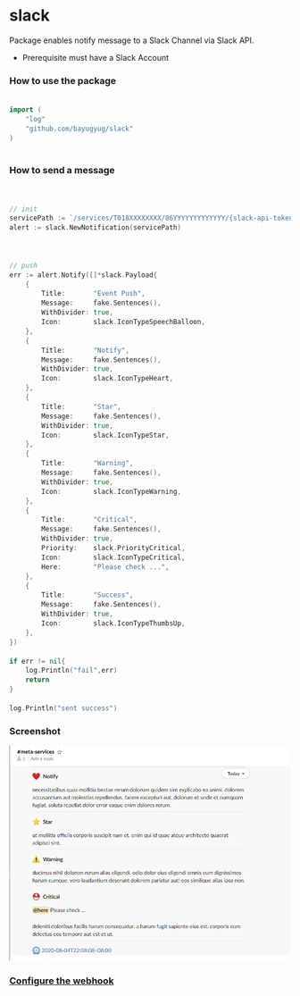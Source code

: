 # slack
Package enables notify message to a Slack Channel via Slack API. 
- Prerequisite must have a Slack Account




### How to use the package
```go

import (
    "log"
    "github.com/bayugyug/slack"
)



```


### How to send a message

```go


// init
servicePath := `/services/T018XXXXXXXX/86YYYYYYYYYYYYY/{slack-api-token}`
alert := slack.NewNotification(servicePath)



// push 
err := alert.Notify([]*slack.Payload{
    {
        Title:       "Event Push",
        Message:     fake.Sentences(),
        WithDivider: true,
        Icon:        slack.IconTypeSpeechBalloon,
    },
    {
        Title:       "Notify",
        Message:     fake.Sentences(),
        WithDivider: true,
        Icon:        slack.IconTypeHeart,
    },
    {
        Title:       "Star",
        Message:     fake.Sentences(),
        WithDivider: true,
        Icon:        slack.IconTypeStar,
    },
    {
        Title:       "Warning",
        Message:     fake.Sentences(),
        WithDivider: true,
        Icon:        slack.IconTypeWarning,
    },
    {
        Title:       "Critical",
        Message:     fake.Sentences(),
        WithDivider: true,
        Priority:    slack.PriorityCritical,
        Icon:        slack.IconTypeCritical,
        Here:        "Please check ...",
    },
    {
        Title:       "Success",
        Message:     fake.Sentences(),
        WithDivider: true,
        Icon:        slack.IconTypeThumbsUp,
    },
})

if err != nil{
    log.Println("fail",err)
    return
}

log.Println("sent success")

```



### Screenshot
![Screenshot](testdata/slack-alert.png)


### [Configure the webhook](https://api.slack.com/messaging/webhooks)

